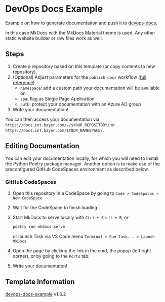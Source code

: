 # DevOps Docs Example

Example on how to generate documentation and push it to [devops-docs](https://github.com/bayer-int/devops-docs).

In this case MkDocs with the MkDocs Material theme is used. Any other static website builder or raw files work as well.

## Steps

1. Create a repository based on this template (or copy contents to new repository).
2. (Optional) Adjust parameters for the `publish-docs` workflow ([full reference](https://docs.int.bayer.com/ref/))
    * `namespace`: add a custom path your documentation will be available on
    * `spa`: flag as Single Page Application
    * `auth`: protect your documentation with an Azure AD group
3. Write your documentation!

You can then access your documentation via `https://docs.int.bayer.com/-/$YOUR_REPOSITORY/` or `https://docs.int.bayer.com/$YOUR_NAMESPACE/`.

## Editing Documentation

You can edit your documentation locally, for which you will need to install the Python Poetry package manager. Another option is to make use of the preconfigured GitHub CodeSpaces environment as described below.

### GitHub CodeSpaces

1. Open this repository in a CodeSpace by going to `Code > CodeSpaces > New CodeSpace`
2. Wait for the CodeSpace to finish loading
3. Start MkDocs to serve locally with `Ctrl + Shift + B`, or

    ```bash
    poetry run mkdocs serve
    ```

    or launch Task via VS Code menu `Terminal > Run Task... > Launch MkDocs`

4. Open the page by clicking the link in the cmd, the popup (left right corner), or by going to the `Ports` tab.
5. Write your documentaton!

## Template Information

[devops-docs-example](https://github.com/bayer-int/devops-docs-example)
v1.3.2
